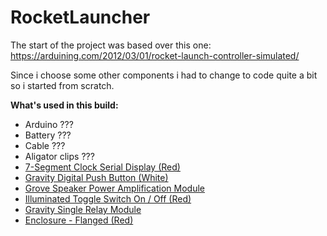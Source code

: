 # RocketLauncher
The start of the project was based over this one:
https://arduining.com/2012/03/01/rocket-launch-controller-simulated/

Since i choose some other components i had to change to code quite a bit so i started from scratch.

**What's used in this build:**
- Arduino ???
- Battery ???
- Cable ???
- Aligator clips ???
- [7-Segment Clock Serial Display (Red)](https://www.robotshop.com/ca/en/7-segment-clock-serial-display-red.html "7-Segment Clock Serial Display (Red)")
- [Gravity Digital Push Button (White)](https://www.robotshop.com/ca/en/gravity-digital-push-button-white.html "Gravity Digital Push Button (White)")
- [Grove Speaker Power Amplification Module](https://www.robotshop.com/ca/en/grove-speaker-power-amplification-module.html "Grove Speaker Power Amplification Module")
- [Illuminated Toggle Switch On / Off (Red)](https://www.robotshop.com/ca/en/illuminated-toggle-switch-red.html "Illuminated Toggle Switch On / Off (Red)")
- [Gravity Single Relay Module](https://www.robotshop.com/ca/en/gravity-single-relay-module.html "Gravity Single Relay Module")
- [Enclosure - Flanged (Red)](https://www.robotshop.com/ca/en/enclosure-flanged-red.html "Enclosure - Flanged (Red)")
